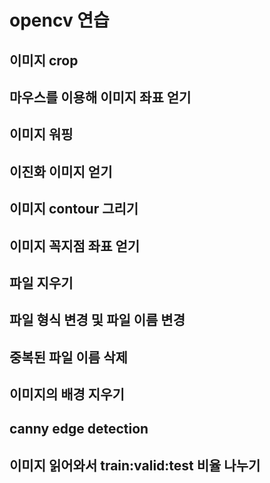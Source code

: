 # opencv 연습
## 이미지 crop
## 마우스를 이용해 이미지 좌표 얻기
## 이미지 워핑
## 이진화 이미지 얻기
## 이미지 contour 그리기
## 이미지 꼭지점 좌표 얻기
## 파일 지우기
## 파일 형식 변경 및 파일 이름 변경
## 중복된 파일 이름 삭제
## 이미지의 배경 지우기
## canny edge detection
## 이미지 읽어와서 train:valid:test 비율 나누기
